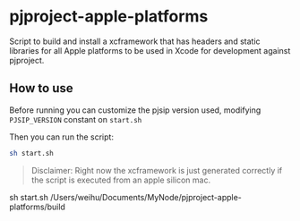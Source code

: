 # pjproject-apple-platforms

Script to build and install a xcframework that has headers and static libraries for all Apple platforms to be used in Xcode for development against pjproject.

## How to use
Before running you can customize the pjsip version used, modifying `PJSIP_VERSION` constant on `start.sh`

Then you can run the script:

```sh
sh start.sh
```

> Disclaimer: Right now the xcframework is just generated correctly if the script is executed from an apple silicon mac.



sh start.sh /Users/weihu/Documents/MyNode/pjproject-apple-platforms/build


